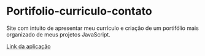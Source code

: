 # Portifolio-curriculo-contato
<p>Site com intuito de apresentar meu currículo e criação de um portifólio mais organizado de meus projetos JavaScript. </p> 
<a href="https://matheusakiramimura.github.io/JavaScript/">Link da aplicação</a>